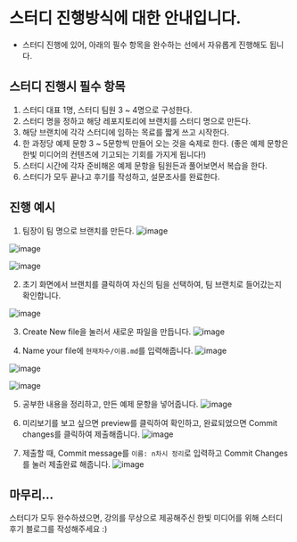 # 스터디 진행방식에 대한 안내입니다.

* 스터디 진행에 있어, 아래의 필수 항목을 완수하는 선에서 자유롭게 진행해도 됩니다.

## 스터디 진행시 필수 항목
1. 스터디 대표 1명, 스터디 팀원 3 ~ 4명으로 구성한다.
2. 스터디 명을 정하고 해당 레포지토리에 브랜치를 스터디 명으로 만든다.
3. 해당 브랜치에 각각 스터디에 임하는 목료를 짧게 쓰고 시작한다.
4. 한 과정당 예제 문항 3 ~ 5문항씩 만들어 오는 것을 숙제로 한다. (좋은 예제 문항은 한빛 미디어의 컨텐츠에 기고되는 기회를 가지게 됩니다!)
5. 스터디 시간에 각자 준비해온 예제 문항을 팀원든과 풀어보면서 복습을 한다.
6. 스터디가 모두 끝나고 후기를 작성하고, 설문조사를 완료한다.


## 진행 예시
1. 팀장이 팀 명으로 브랜치를 만든다.
![image](https://github.com/SUSC-KR/Hanbit-CS101/assets/54111883/5088e524-0bb7-4423-b904-2eaccddd2656)

![image](https://github.com/SUSC-KR/Hanbit-CS101/assets/54111883/2d62a98d-8e91-4b1c-ad3b-dfd3b1d82c4e)

![image](https://github.com/SUSC-KR/Hanbit-CS101/assets/54111883/c053e822-8abb-4907-8ba2-be7fdb9b1527)

2. 초기 화면에서 브랜치를 클릭하여 자신의 팀을 선택하여, 팀 브랜치로 들어갔는지 확인합니다.

![image](https://github.com/SUSC-KR/Hanbit-CS101/assets/54111883/886b0091-ab80-442d-b4e1-456342388d03)

3. Create New file을 눌러서 새로운 파일을 만듭니다.
![image](https://github.com/SUSC-KR/Hanbit-CS101/assets/54111883/932e7421-d0d9-4dd2-991e-1c280a20d478)

4. Name your file에 ```현재차수/이름.md```를 입력해줍니다.
![image](https://github.com/SUSC-KR/Hanbit-CS101/assets/54111883/2c7d0728-6eb5-4ab0-a0cb-a62afc716e19)


![image](https://github.com/SUSC-KR/Hanbit-CS101/assets/54111883/0a47644b-6a85-4432-afa5-01a6546a6bfc)

![image](https://github.com/SUSC-KR/Hanbit-CS101/assets/54111883/0b829f79-9e24-4098-a1ba-c30e1b899cac)


5. 공부한 내용을 정리하고, 만든 예제 문항을 넣어줍니다.
![image](https://github.com/SUSC-KR/Hanbit-CS101/assets/54111883/86a6f503-73df-43e0-a562-0daed0957988)

6. 미리보기를 보고 싶으면 preview를 클릭하여 확인하고, 완료되었으면 Commit changes를 클릭하여 제출해줍니다.
![image](https://github.com/SUSC-KR/Hanbit-CS101/assets/54111883/010c32e8-2cff-4356-b096-a66f2c74c63b)

7. 제출할 때, Commit message를 ```이름: n차시 정리```로 입력하고 Commit Changes를 눌러 제출완료 해줍니다.
![image](https://github.com/SUSC-KR/Hanbit-CS101/assets/54111883/f993210d-608b-47b7-a459-61cf45727adf)


## 마무리...
스터디가 모두 완수하셨으면, 강의를 무상으로 제공해주신 한빛 미디어를 위해
스터디 후기 블로그를 작성해주세요 :)
